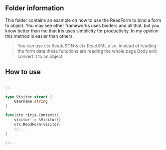 ## Folder information


This folder contains an example on how to use the ReadForm to bind a form  to object.
You may see other frameworks uses binders and all that, but you know better than me that Iris uses simplicity for productivity.
In my opinion this method is easier than others.


> You can use ctx.ReadJSON & ctx.ReadXML also, instead of reading the form data these functions are reading the whole page Body and convert it to an object.


## How to use


```go

//...

type Visitor struct {
	Username string
}

func(ctx *iris.Context){
	visitor := &Visitor{}
	ctx.ReadForm(visitor)
	//....
}

//...

```
